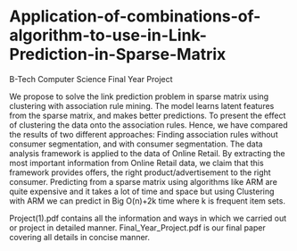 # Application-of-combinations-of-algorithm-to-use-in-Link-Prediction-in-Sparse-Matrix
B-Tech Computer Science Final Year Project

We propose to solve the link prediction problem in sparse matrix using clustering with association rule mining. The model learns latent features from the sparse matrix, and makes better predictions.
To present the effect of clustering the data onto the association rules. Hence, we have compared the results of two different approaches: Finding association rules without consumer segmentation, and with consumer segmentation. The data analysis framework is applied to the data of Online Retail. By extracting the most important information from Online Retail data, we claim that this framework provides offers, the right product/advertisement to the right consumer.
Predicting from a sparse matrix using algorithms like ARM are quite expensive and it takes a lot of time and space but using Clustering with ARM we can predict in Big O(n)+2k time where k is frequent item sets.


Project(1).pdf contains all the information and ways in which we carried out or project in detailed manner.
Final_Year_Project.pdf is our final paper covering all details in concise manner.
